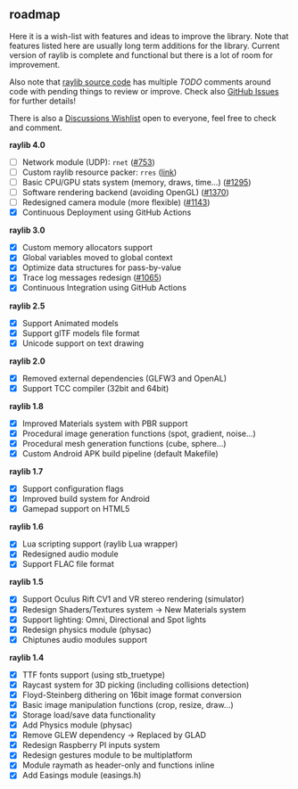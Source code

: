roadmap
-------

Here it is a wish-list with features and ideas to improve the library. Note that features listed here are usually long term additions for the library. Current version of raylib is complete and functional but there is a lot of room for improvement.

Also note that [raylib source code](https://github.com/raysan5/raylib/tree/master/src) has multiple *TODO* comments around code with pending things to review or improve. Check also [GitHub Issues](https://github.com/raysan5/raylib/issues) for further details!

There is also a [Discussions Wishlist](https://github.com/raysan5/raylib/discussions/1502) open to everyone, feel free to check and comment.

**raylib 4.0**
 - [ ] Network module (UDP): `rnet` ([#753](https://github.com/raysan5/raylib/issues/753))
 - [ ] Custom raylib resource packer: `rres` ([link](https://github.com/raysan5/rres))
 - [ ] Basic CPU/GPU stats system (memory, draws, time...) ([#1295](https://github.com/raysan5/raylib/issues/1295))
 - [ ] Software rendering backend (avoiding OpenGL) ([#1370](https://github.com/raysan5/raylib/issues/1370))
 - [ ] Redesigned camera module (more flexible) ([#1143](https://github.com/raysan5/raylib/issues/1143))
 - [x] Continuous Deployment using GitHub Actions
 
 **raylib 3.0**
 - [x] Custom memory allocators support
 - [x] Global variables moved to global context
 - [x] Optimize data structures for pass-by-value
 - [x] Trace log messages redesign ([#1065](https://github.com/raysan5/raylib/issues/1065))
 - [x] Continuous Integration using GitHub Actions
 
**raylib 2.5**
 - [x] Support Animated models
 - [x] Support glTF models file format
 - [x] Unicode support on text drawing
 
**raylib 2.0**
 - [x] Removed external dependencies (GLFW3 and OpenAL)
 - [x] Support TCC compiler (32bit and 64bit)
 
**raylib 1.8**
 - [x] Improved Materials system with PBR support
 - [x] Procedural image generation functions (spot, gradient, noise...)
 - [x] Procedural mesh generation functions (cube, sphere...)
 - [x] Custom Android APK build pipeline (default Makefile)

**raylib 1.7**
 - [x] Support configuration flags
 - [x] Improved build system for Android
 - [x] Gamepad support on HTML5
    
**raylib 1.6**
 - [x] Lua scripting support (raylib Lua wrapper)
 - [x] Redesigned audio module
 - [x] Support FLAC file format

**raylib 1.5**
 - [x] Support Oculus Rift CV1 and VR stereo rendering (simulator)
 - [x] Redesign Shaders/Textures system -> New Materials system
 - [x] Support lighting: Omni, Directional and Spot lights
 - [x] Redesign physics module (physac)
 - [x] Chiptunes audio modules support

**raylib 1.4**
 - [x] TTF fonts support (using stb_truetype)
 - [x] Raycast system for 3D picking (including collisions detection)
 - [x] Floyd-Steinberg dithering on 16bit image format conversion
 - [x] Basic image manipulation functions (crop, resize, draw...)
 - [x] Storage load/save data functionality
 - [x] Add Physics module (physac)
 - [x] Remove GLEW dependency -> Replaced by GLAD
 - [x] Redesign Raspberry PI inputs system
 - [x] Redesign gestures module to be multiplatform
 - [x] Module raymath as header-only and functions inline
 - [x] Add Easings module (easings.h)
